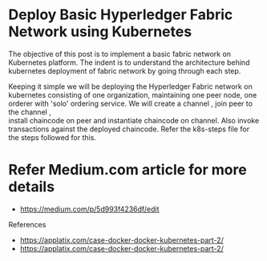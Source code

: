 # Deploy Basic Hyperledger Fabric Network using Kubernetes

The objective of this post is to implement a basic fabric network on Kubernetes platform.
The indent is to understand the architecture behind kubernetes deployment of fabric network by going through each step.

Keeping it simple we will be deploying the  Hyperledger Fabric network on kubernetes consisting of one organization, maintaining one peer node, one orderer with 'solo' ordering service. We will create a channel , join peer to the channel ,  
install chaincode on peer and instantiate chaincode on channel. Also invoke transactions against the  deployed chaincode.
Refer the k8s-steps file for the steps followed for this.


# Refer Medium.com article for more details
* https://medium.com/p/5d993f4236df/edit

References 
* https://applatix.com/case-docker-docker-kubernetes-part-2/
* https://applatix.com/case-docker-docker-kubernetes-part-2/
